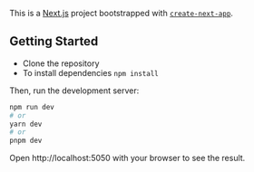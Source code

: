 This is a [Next.js](https://nextjs.org/) project bootstrapped with [`create-next-app`](https://github.com/vercel/next.js/tree/canary/packages/create-next-app).

## Getting Started

* Clone the repository
* To install dependencies ``` npm install ```

Then, run the development server:

```bash
npm run dev
# or
yarn dev
# or
pnpm dev
```

Open http://localhost:5050 with your browser to see the result.
